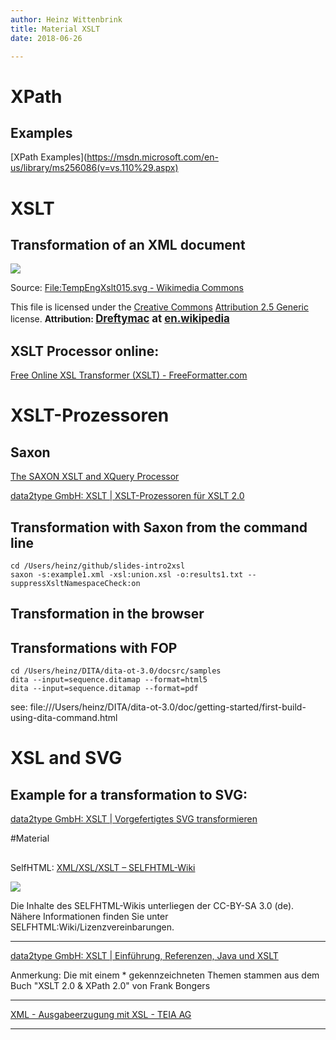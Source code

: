 ```yaml
---
author: Heinz Wittenbrink
title: Material XSLT
date: 2018-06-26

---
```



# XPath

## Examples 

[XPath Examples](https://msdn.microsoft.com/en-us/library/ms256086(v=vs.110%29.aspx)


# XSLT

## Transformation of an XML document

![](https://upload.wikimedia.org/wikipedia/commons/thumb/b/b1/TempEngXslt015.svg/462px-TempEngXslt015.svg.png)

Source: [File:TempEngXslt015.svg - Wikimedia Commons](https://commons.wikimedia.org/wiki/File:TempEngXslt015.svg)

<tr><td>This file is licensed under the <a href="https://en.wikipedia.org/wiki/en:Creative_Commons" class="extiw" title="w:en:Creative Commons">Creative Commons</a> <a rel="nofollow" class="external text" href="https://creativecommons.org/licenses/by/2.5/deed.en">Attribution 2.5 Generic</a> license.</td>
<td style="width:90px;" rowspan="3"></td>
</tr>
<tr style="text-align:center;">
<td><span style="font-weight: bold;">Attribution: <span style="font-size: larger;" class="licensetpl_attr"><a href="https://en.wikipedia.org/wiki/User:Dreftymac" class="extiw" title="en:User:Dreftymac">Dreftymac</a> at <a class="external text" href="http://en.wikipedia.org">en.wikipedia</a></span></span></td></tr>

## XSLT  Processor online:

[Free Online XSL Transformer (XSLT) - FreeFormatter.com](https://www.freeformatter.com/xsl-transformer.html)


# XSLT-Prozessoren

## Saxon

[The SAXON XSLT and XQuery Processor](http://saxon.sourceforge.net/)

[data2type GmbH: XSLT | XSLT-Prozessoren für XSLT 2.0](https://www.data2type.de/xml-xslt-xslfo/xslt/xslt-prozessoren-fuer-xslt-2/)

## Transformation with Saxon from the command line


```
cd /Users/heinz/github/slides-intro2xsl 
saxon -s:example1.xml -xsl:union.xsl -o:results1.txt --suppressXsltNamespaceCheck:on
```

## Transformation in the browser


## Transformations with FOP

```
cd /Users/heinz/DITA/dita-ot-3.0/docsrc/samples 
dita --input=sequence.ditamap --format=html5
dita --input=sequence.ditamap --format=pdf
```

see: file:///Users/heinz/DITA/dita-ot-3.0/doc/getting-started/first-build-using-dita-command.html

# XSL and SVG

## Example for a transformation to SVG:

[data2type GmbH: XSLT | Vorgefertigtes SVG transformieren](https://www.data2type.de/xml-xslt-xslfo/xslt/xslt-kochbuch/xml-in-svg-umwandeln/vorgefertigtes-svg-transformie/)

#Material

##

SelfHTML: [XML/XSL/XSLT – SELFHTML-Wiki](https://wiki.selfhtml.org/wiki/XML/XSL/XSLT)

[![](https://wiki.selfhtml.org/resources/assets/licenses/cc-by-sa.png)](https://creativecommons.org/licenses/by-sa/3.0/de/)

Die Inhalte des SELFHTML-Wikis unterliegen der CC-BY-SA 3.0 (de).
Nähere Informationen finden Sie unter SELFHTML:Wiki/Lizenzvereinbarungen.


---

[data2type GmbH: XSLT | Einführung, Referenzen, Java und XSLT](https://www.data2type.de/xml-xslt-xslfo/xslt/)


Anmerkung: Die mit einem * gekennzeichneten Themen stammen aus dem Buch "XSLT 2.0 & XPath 2.0" von Frank Bongers

---

[XML - Ausgabeerzugung mit XSL - TEIA AG](https://www.teialehrbuch.de/Kostenlose-Kurse/XML-XSL/)


---

